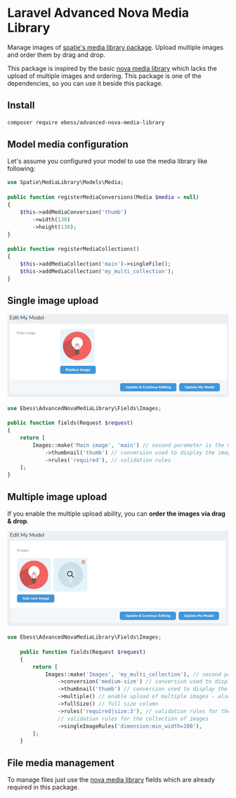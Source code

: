 # Laravel Advanced Nova Media Library

Manage images of [spatie's media library package](https://github.com/spatie/laravel-medialibrary). Upload multiple 
images and order them by drag and drop.

This package is inspired by the basic [nova media library](https://github.com/jameslkingsley/nova-media-library) 
which lacks the upload of multiple images and ordering. This package is one of the dependencies, so you can use it 
beside this package.

## Install
```bash
composer require ebess/advanced-nova-media-library
```

## Model media configuration

Let's assume you configured your model to use the media library like following:
```php
use Spatie\MediaLibrary\Models\Media;

public function registerMediaConversions(Media $media = null)
{
    $this->addMediaConversion('thumb')
        ->width(130)
        ->height(130);
}

public function registerMediaCollections()
{
    $this->addMediaCollection('main')->singleFile();
    $this->addMediaCollection('my_multi_collection');
}
```

## Single image upload

![Single image upload](docs/single-image.png)

```php
use Ebess\AdvancedNovaMediaLibrary\Fields\Images;

public function fields(Request $request)
{
    return [
        Images::make('Main image', 'main') // second parameter is the media collection name 
            ->thumbnail('thumb') // conversion used to display the image
            ->rules('required'), // validation rules
    ];
}
```
 
## Multiple image upload

If you enable the multiple upload ability, you can **order the images via drag & drop**.

![Multiple image upload](docs/multiple-images.png)

```php
use Ebess\AdvancedNovaMediaLibrary\Fields\Images;

    public function fields(Request $request)
    {
        return [
            Images::make('Images', 'my_multi_collection'), // second parameter is the media collection name
                ->conversion('medium-size') // conversion used to display the "original" image
                ->thumbnail('thumb') // conversion used to display the image
                ->multiple() // enable upload of multiple images - also ordering
                ->fullSize() // full size column
                ->rules('required|size:3'), // validation rules for the collection of images
                // validation rules for the collection of images
                ->singleImageRules('dimension:min_width=100'),
        ];
    }
```

## File media management

To manage files just use the [nova media library](https://github.com/jameslkingsley/nova-media-library) fields which
are already required in this package.

